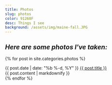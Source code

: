 ```yaml
---
title: Photos
slug: photos
color: 91268F
desc: Things I see
background: /assets/img/maine-fall.JPG
---
```


## *Here are some photos I've taken:*

{% for post in site.categories.photos %}
<div>
<span class="post-meta">
{{ post.date | date: "%b %-d, %Y" }}
</span>
<a class="post-link" href="{{ post.url }}">
{{ post.title }}
</a>
<div class="content-preview-wrapper">
<div class="content-preview">
{{ post.content | markdownify }}
</div>
</div>
</div>
{% endfor %}
